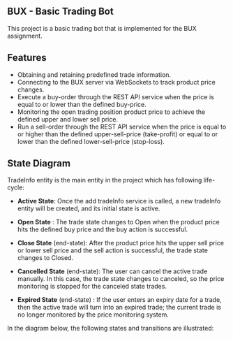##  BUX -  Basic Trading Bot
This project is a basic trading bot that is implemented for the BUX assignment.


##  Features
- Obtaining and retaining predefined trade information.
- Connecting to the BUX server via WebSockets to track product price changes.
- Execute a buy-order through the REST API service when the price is equal to or lower than the defined buy-price.
- Monitoring the open trading position product price to achieve the defined upper and lower sell price.
- Run a sell-order through the REST API service when the price is equal to or higher than the defined upper-sell-price (take-profit) or equal to or lower than the defined lower-sell-price (stop-loss).



## State Diagram


TradeInfo entity is the main entity in the project which has following life-cycle:

- **Active State**: Once the add tradeInfo service is called, a new tradeInfo entity will be created, and its initial state is active.

- **Open State** : The trade state changes to Open when the product price hits the defined buy price and the buy action is successful.

- **Close State** (end-state): After the product price hits the upper sell price or lower sell price and the sell action is successful, the trade state changes to Closed.

- **Cancelled State** (end-state): The user can cancel the active trade manually. In this case, the trade state changes to canceled, so the price monitoring is stopped for the canceled state trades.

- **Expired State** (end-state) : If the user enters an expiry date for a trade, then the active trade will turn into an expired trade; the current trade is no longer monitored by the price monitoring system.

In the diagram below, the following states and transitions are illustrated:


